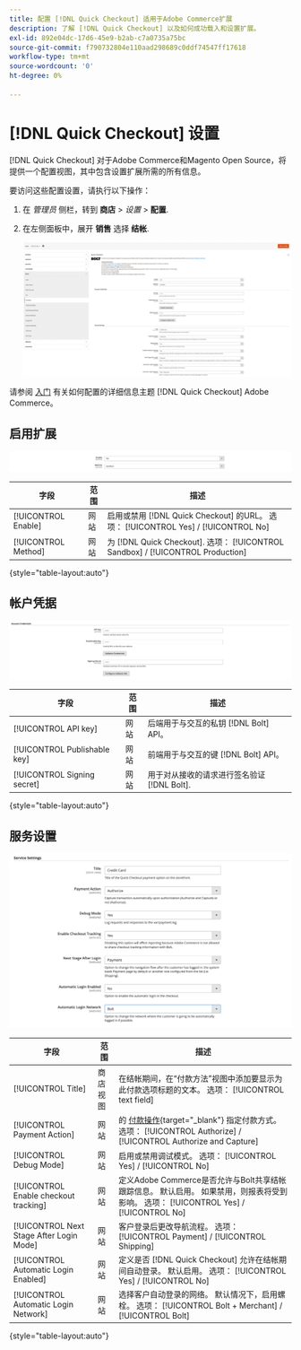 ```yaml
---
title: 配置 [!DNL Quick Checkout] 适用于Adobe Commerce扩展
description: 了解 [!DNL Quick Checkout] 以及如何成功载入和设置扩展。
exl-id: 892e04dc-17d6-45e9-b2ab-c7a0735a75bc
source-git-commit: f790732804e110aad298689c0ddf74547ff17618
workflow-type: tm+mt
source-wordcount: '0'
ht-degree: 0%

---
```


# [!DNL Quick Checkout] 设置

[!DNL Quick Checkout] 对于Adobe Commerce和Magento Open Source，将提供一个配置视图，其中包含设置扩展所需的所有信息。

要访问这些配置设置，请执行以下操作：

1. 在 _管理员_ 侧栏，转到 **商店** > _设置_ > **配置**.
1. 在左侧面板中，展开 **销售** 选择 **结帐**.

   ![快速结帐](assets/config-new-logo-view.png)

请参阅 [入门](../quick-checkout/onboarding.md) 有关如何配置的详细信息主题 [!DNL Quick Checkout] Adobe Commerce。

## 启用扩展

![快速结帐](assets/enable-method.png)

| 字段 | 范围 | 描述 |
|---|---|---|
| [!UICONTROL Enable] | 网站 | 启用或禁用 [!DNL Quick Checkout] 的URL。 选项： [!UICONTROL Yes] / [!UICONTROL No] |
| [!UICONTROL Method] | 网站 | 为 [!DNL Quick Checkout]. 选项： [!UICONTROL Sandbox] / [!UICONTROL Production] |

{style="table-layout:auto"}

## 帐户凭据

![快速结帐](assets/account-creds.png)

| 字段 | 范围 | 描述 |
|---|---|---|
| [!UICONTROL API key] | 网站 | 后端用于与交互的私钥 [!DNL Bolt] API。 |
| [!UICONTROL Publishable key] | 网站 | 前端用于与交互的键 [!DNL Bolt] API。 |
| [!UICONTROL Signing secret] | 网站 | 用于对从接收的请求进行签名验证 [!DNL Bolt]. |

{style="table-layout:auto"}

## 服务设置

![快速结帐](assets/service-settings.png)

| 字段 | 范围 | 描述 |
|---|---|---|
| [!UICONTROL Title] | 商店视图 | 在结帐期间，在“付款方法”视图中添加要显示为此付款选项标题的文本。 选项： [!UICONTROL text field] |
| [!UICONTROL Payment Action] | 网站 | 的 [付款操作](https://docs.magento.com/user-guide/configuration/sales/payment-methods.html#payment-actions){target="_blank"} 指定付款方式。 选项： [!UICONTROL Authorize] / [!UICONTROL Authorize and Capture] |
| [!UICONTROL Debug Mode] | 网站 | 启用或禁用调试模式。 选项： [!UICONTROL Yes] / [!UICONTROL No] |
| [!UICONTROL Enable checkout tracking] | 网站 | 定义Adobe Commerce是否允许与Bolt共享结帐跟踪信息。 默认启用。 如果禁用，则报表将受到影响。 选项： [!UICONTROL Yes] / [!UICONTROL No] |
| [!UICONTROL Next Stage After Login Mode] | 网站 | 客户登录后更改导航流程。 选项： [!UICONTROL Payment] / [!UICONTROL Shipping] |
| [!UICONTROL Automatic Login Enabled] | 网站 | 定义是否 [!DNL Quick Checkout] 允许在结帐期间自动登录。 默认启用。 选项： [!UICONTROL Yes] / [!UICONTROL No] |
| [!UICONTROL Automatic Login Network] | 网站 | 选择客户自动登录的网络。 默认情况下，启用螺栓。 选项： [!UICONTROL Bolt + Merchant] / [!UICONTROL Bolt] |

{style="table-layout:auto"}
